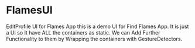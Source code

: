 # FlamesUI
EditProfile UI for Flames App
this is a demo UI for Find Flames App.
It is just a UI so It have ALL the containers as static.
We can Add Further Functionality to them by Wrapping the containers with GestureDetectors.
